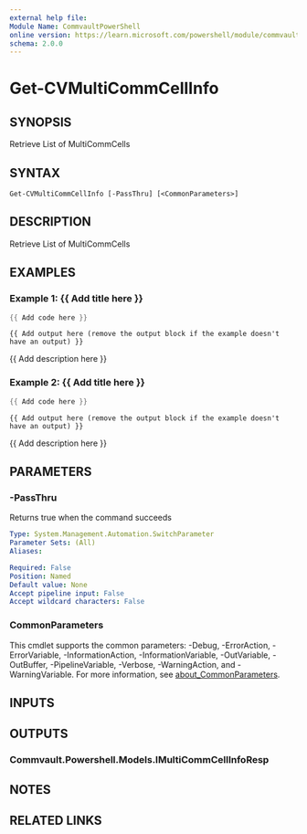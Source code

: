 ```yaml
---
external help file:
Module Name: CommvaultPowerShell
online version: https://learn.microsoft.com/powershell/module/commvaultpowershell/get-cvmulticommcellinfo
schema: 2.0.0
---
```


# Get-CVMultiCommCellInfo

## SYNOPSIS
Retrieve List of MultiCommCells

## SYNTAX

```
Get-CVMultiCommCellInfo [-PassThru] [<CommonParameters>]
```

## DESCRIPTION
Retrieve List of MultiCommCells

## EXAMPLES

### Example 1: {{ Add title here }}
```powershell
{{ Add code here }}
```

```output
{{ Add output here (remove the output block if the example doesn't have an output) }}
```

{{ Add description here }}

### Example 2: {{ Add title here }}
```powershell
{{ Add code here }}
```

```output
{{ Add output here (remove the output block if the example doesn't have an output) }}
```

{{ Add description here }}

## PARAMETERS

### -PassThru
Returns true when the command succeeds

```yaml
Type: System.Management.Automation.SwitchParameter
Parameter Sets: (All)
Aliases:

Required: False
Position: Named
Default value: None
Accept pipeline input: False
Accept wildcard characters: False
```

### CommonParameters
This cmdlet supports the common parameters: -Debug, -ErrorAction, -ErrorVariable, -InformationAction, -InformationVariable, -OutVariable, -OutBuffer, -PipelineVariable, -Verbose, -WarningAction, and -WarningVariable. For more information, see [about_CommonParameters](http://go.microsoft.com/fwlink/?LinkID=113216).

## INPUTS

## OUTPUTS

### Commvault.Powershell.Models.IMultiCommCellInfoResp

## NOTES

## RELATED LINKS

